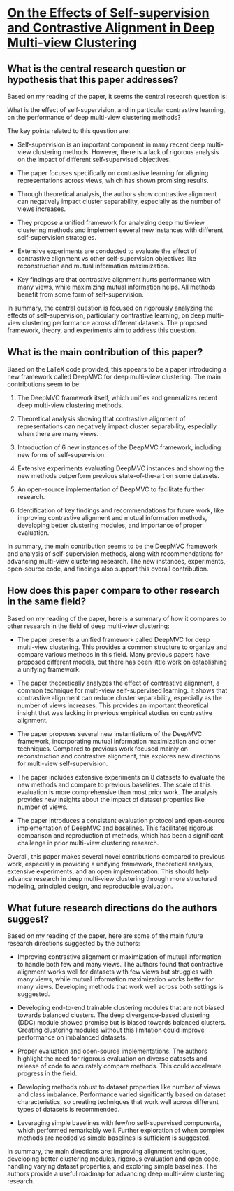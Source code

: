 # [On the Effects of Self-supervision and Contrastive Alignment in Deep   Multi-view Clustering](https://arxiv.org/abs/2303.09877)

## What is the central research question or hypothesis that this paper addresses?

 Based on my reading of the paper, it seems the central research question is:

What is the effect of self-supervision, and in particular contrastive learning, on the performance of deep multi-view clustering methods?

The key points related to this question are:

- Self-supervision is an important component in many recent deep multi-view clustering methods. However, there is a lack of rigorous analysis on the impact of different self-supervised objectives.

- The paper focuses specifically on contrastive learning for aligning representations across views, which has shown promising results. 

- Through theoretical analysis, the authors show contrastive alignment can negatively impact cluster separability, especially as the number of views increases.

- They propose a unified framework for analyzing deep multi-view clustering methods and implement several new instances with different self-supervision strategies.

- Extensive experiments are conducted to evaluate the effect of contrastive alignment vs other self-supervision objectives like reconstruction and mutual information maximization.

- Key findings are that contrastive alignment hurts performance with many views, while maximizing mutual information helps. All methods benefit from some form of self-supervision.

In summary, the central question is focused on rigorously analyzing the effects of self-supervision, particularly contrastive learning, on deep multi-view clustering performance across different datasets. The proposed framework, theory, and experiments aim to address this question.


## What is the main contribution of this paper?

 Based on the LaTeX code provided, this appears to be a paper introducing a new framework called DeepMVC for deep multi-view clustering. The main contributions seem to be:

1. The DeepMVC framework itself, which unifies and generalizes recent deep multi-view clustering methods.

2. Theoretical analysis showing that contrastive alignment of representations can negatively impact cluster separability, especially when there are many views. 

3. Introduction of 6 new instances of the DeepMVC framework, including new forms of self-supervision.

4. Extensive experiments evaluating DeepMVC instances and showing the new methods outperform previous state-of-the-art on some datasets. 

5. An open-source implementation of DeepMVC to facilitate further research.

6. Identification of key findings and recommendations for future work, like improving contrastive alignment and mutual information methods, developing better clustering modules, and importance of proper evaluation.

In summary, the main contribution seems to be the DeepMVC framework and analysis of self-supervision methods, along with recommendations for advancing multi-view clustering research. The new instances, experiments, open-source code, and findings also support this overall contribution.


## How does this paper compare to other research in the same field?

 Based on my reading of the paper, here is a summary of how it compares to other research in the field of deep multi-view clustering:

- The paper presents a unified framework called DeepMVC for deep multi-view clustering. This provides a common structure to organize and compare various methods in this field. Many previous papers have proposed different models, but there has been little work on establishing a unifying framework.

- The paper theoretically analyzes the effect of contrastive alignment, a common technique for multi-view self-supervised learning. It shows that contrastive alignment can reduce cluster separability, especially as the number of views increases. This provides an important theoretical insight that was lacking in previous empirical studies on contrastive alignment. 

- The paper proposes several new instantiations of the DeepMVC framework, incorporating mutual information maximization and other techniques. Compared to previous work focused mainly on reconstruction and contrastive alignment, this explores new directions for multi-view self-supervision.

- The paper includes extensive experiments on 8 datasets to evaluate the new methods and compare to previous baselines. The scale of this evaluation is more comprehensive than most prior work. The analysis provides new insights about the impact of dataset properties like number of views.

- The paper introduces a consistent evaluation protocol and open-source implementation of DeepMVC and baselines. This facilitates rigorous comparison and reproduction of methods, which has been a significant challenge in prior multi-view clustering research.

Overall, this paper makes several novel contributions compared to previous work, especially in providing a unifying framework, theoretical analysis, extensive experiments, and an open implementation. This should help advance research in deep multi-view clustering through more structured modeling, principled design, and reproducible evaluation.


## What future research directions do the authors suggest?

 Based on my reading of the paper, here are some of the main future research directions suggested by the authors:

- Improving contrastive alignment or maximization of mutual information to handle both few and many views. The authors found that contrastive alignment works well for datasets with few views but struggles with many views, while mutual information maximization works better for many views. Developing methods that work well across both settings is suggested.

- Developing end-to-end trainable clustering modules that are not biased towards balanced clusters. The deep divergence-based clustering (DDC) module showed promise but is biased towards balanced clusters. Creating clustering modules without this limitation could improve performance on imbalanced datasets.

- Proper evaluation and open-source implementations. The authors highlight the need for rigorous evaluation on diverse datasets and release of code to accurately compare methods. This could accelerate progress in the field.

- Developing methods robust to dataset properties like number of views and class imbalance. Performance varied significantly based on dataset characteristics, so creating techniques that work well across different types of datasets is recommended.

- Leveraging simple baselines with few/no self-supervised components, which performed remarkably well. Further exploration of when complex methods are needed vs simple baselines is sufficient is suggested.

In summary, the main directions are: improving alignment techniques, developing better clustering modules, rigorous evaluation and open code, handling varying dataset properties, and exploring simple baselines. The authors provide a useful roadmap for advancing deep multi-view clustering research.
